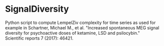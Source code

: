 # SignalDiversity
Python script to compute LempelZiv complexity for time series as used for example in Schartner, Michael M., et al. "Increased spontaneous MEG signal diversity for psychoactive doses of ketamine, LSD and psilocybin." Scientific reports 7 (2017): 46421.
